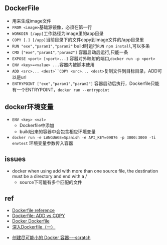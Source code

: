 
## DockerFile
+ 用来生成image文件
+ `FROM <image>`基础源镜像，必须在第一行
+ `WORKDIR [/app]`工作路径为image里的app目录
+ `COPY [.] [/app]`当前目录下的文件copy到image文件的/app目录里
+ `RUN "exe","param1","param2"` build时运行`RUN npm install`,可以多条
+ `CMD ["exe","param1","param2"]` 容器启动后运行,只能一条
+ `EXPOSE <port> [<port>...]` 容器对外映射的端口,`docker run -p <port>`
+ `ENV <key>=<value> ...`容器内被脚本使用
+ `ADD <src>... <dest>``COPY <src>... <dest>`复制文件到目标目录，ADD可以是url
+ `ENTRYPOINT ["exe","param1","param2"]` 容器启动后执行，Dockerfile只能有一个ENTRYPOINT，`docker run --entrypoint`


## docker环境变量
+ `ENV <key> <val>` 
    + Dockerfile中添加
    + build出来的容器中会包含相应环境变量
+ `docker run -e LANGUAGE=Spanish -e API_KEY=09876 -p 3000:3000 -ti envtest` 环境变量参数传入容器


## issues
+ docker when using add with more than one source file, the destination must be a directory and end with a /
    - source下可能有多个匹配的文件






## ref
+ [Dockerfile reference](https://docs.docker.com/engine/reference/builder/)
+ [Dockerfile: ADD vs COPY](https://www.ctl.io/developers/blog/post/dockerfile-add-vs-copy/)
+ [Docker Dockerfile](https://www.runoob.com/docker/docker-dockerfile.html)
+ [深入Dockerfile（一）](https://github.com/qianlei90/Blog/issues/35)
<!-- detail -->
+ [创建尽可能小的 Docker 容器---scratch](https://segmentfault.com/a/1190000000628247)

